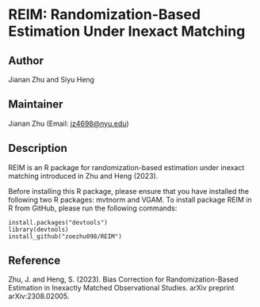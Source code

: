 # REIM: Randomization-Based Estimation Under Inexact Matching

## Author
Jianan Zhu and Siyu Heng

## Maintainer
Jianan Zhu (Email: jz4698@nyu.edu)

## Description
REIM is an R package for randomization-based estimation under inexact matching introduced in Zhu and Heng (2023).

Before installing this R package, please ensure that you have installed the following two R packages: mvtnorm and VGAM. To install package REIM in R from GitHub, please run the following commands:
```{r}
install.packages("devtools") 
library(devtools) 
install_github("zoezhu098/REIM")
```

## Reference
Zhu, J. and Heng, S. (2023). Bias Correction for Randomization-Based Estimation in Inexactly Matched Observational Studies. arXiv preprint arXiv:2308.02005.
